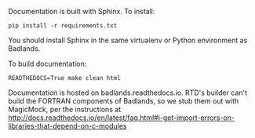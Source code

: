 Documentation is built with Sphinx. To install:    

    pip install -r requirements.txt

You should install Sphinx in the same virtualenv or Python environment as Badlands.

To build documentation:

    READTHEDOCS=True make clean html

Documentation is hosted on badlands.readthedocs.io. RTD's builder can't build
the FORTRAN components of Badlands, so we stub them out with MagicMock, per
the instructions at http://docs.readthedocs.io/en/latest/faq.html#i-get-import-errors-on-libraries-that-depend-on-c-modules
